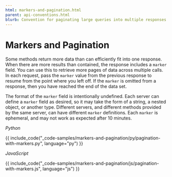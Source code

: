 ```yaml
---
html: markers-and-pagination.html
parent: api-conventions.html
blurb: Convention for paginating large queries into multiple responses.
---
```

# Markers and Pagination

Some methods return more data than can efficiently fit into one response. When there are more results than contained, the response includes a `marker` field. You can use this to retrieve more pages of data across multiple calls. In each request, pass the `marker` value from the previous response to resume from the point where you left off. If the `marker` is omitted from a response, then you have reached the end of the data set.

The format of the `marker` field is intentionally undefined. Each server can define a `marker` field as desired, so it may take the form of a string, a nested object, or another type. Different servers, and different methods provided by the same server, can have different `marker` definitions. Each `marker` is ephemeral, and may not work as expected after 10 minutes.

<!-- MULTICODE_BLOCK_START -->

_Python_

{{ include_code("_code-samples/markers-and-pagination/py/pagination-with-markers.py", language="py") }}

_JavaScript_

{{ include_code("_code-samples/markers-and-pagination/js/pagination-with-markers.js", language="js") }}

<!-- MULTICODE_BLOCK_END -->
